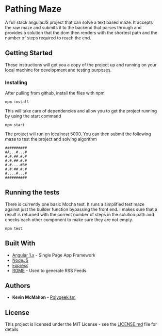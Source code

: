 # Pathing Maze

A full stack angularJS project that can solve a text based maze. It accepts the raw maze and submits it to the backend that parses through and provides a solution that the dom then renders with the shortest path and the number of steps required to reach the end.

## Getting Started

These instructions will get you a copy of the project up and running on your local machine for development and testing purposes.

### Installing

After pulling from github, install the files with npm 
```
npm install
```
This will take care of dependencies and allow you to get the project running by using the start command
```
npm start
```
The project will run on localhost 5000. You can then submit the following maze to test the project and solving algorithm
```
##########
#A...#...#
#.#.##.#.#
#.#.##.#.#
#.#....#B#
#.#.##.#.#
#....#...#
##########
```

## Running the tests

There is currently one basic Mocha test. It runs a simplified test maze against just the builder function bypassing the front end. I makes sure that a result is returned with the correct number of steps in the solution path and checks each other component to make sure they are not empty.

```
npm test
```


## Built With

* [Angular 1.x](https://angularjs.org) - Single Page App Framework
* [NodeJS](https://nodejs.org)
* [Express](https://expressjs.com)
* [ROME](https://rometools.github.io/rome/) - Used to generate RSS Feeds


## Authors

* **Kevin McMahon** - [Polygeekism](https://github.com/Polygeekism)

## License

This project is licensed under the MIT License - see the [LICENSE.md](LICENSE.md) file for details

